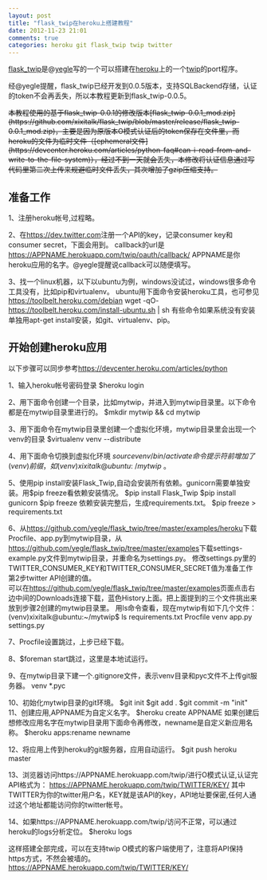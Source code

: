 ```yaml
---
layout: post
title: "flask_twip在heroku上搭建教程"
date: 2012-11-23 21:01
comments: true
categories: heroku git flask_twip twip twitter
---
```


[flask_twip](https://github.com/yegle/flask_twip)是@[yegle](http://twitter.com/yegle)写的一个可以搭建在[heroku](http://www.heroku.com/)上的一个[twip](http://code.google.com/p/twip/)的port程序。

经@yegle提醒，flask_twip已经开发到0.0.5版本，支持SQLBackend存储，认证的token不会再丢失，所以本教程更新到flask_twip-0.0.5。

<del>
本教程使用的基于flask_twip-0.0.1的修改版本[flask_twip-0.0.1_mod.zip](https://github.com/xixitalk/flask_twip/blob/master/release/flask_twip-0.0.1_mod.zip)，主要是因为原版本O模式认证后的token保存在文件里，而heroku的文件为临时文件（[ephemeral文件](https://devcenter.heroku.com/articles/python-faq#can-i-read-from-and-write-to-the-file-system)），经过不到一天就会丢失，本修改将认证信息通过写代码里第二次上传来规避临时文件丢失，其次增加了gzip压缩支持。
</del>

准备工作
-

1、注册heroku帐号,过程略。 

2、在<https://dev.twitter.com>注册一个API的key，记录consumer key和consumer secret，下面会用到。 callback的url是
	https://APPNAME.herokuapp.com/twip/oauth/callback/
APPNAME是你heroku应用的名字。@yegle提醒说callback可以随便填写。

3、找一个linux机器，以下以ubuntu为例，windows没试过，windows很多命令工具没有，比如pip和virtualenv。 ubuntu用下面命令安装heroku工具，也可参见<https://toolbelt.heroku.com/debian>
	wget -qO- https://toolbelt.heroku.com/install-ubuntu.sh | sh
有些命令如果系统没有安装单独用apt-get install安装，如git、virtualenv、pip。

开始创建heroku应用
-

以下步骤可以同步参考<https://devcenter.heroku.com/articles/python>

1、输入heroku帐号密码登录
	$heroku login
    
2、用下面命令创建一个目录，比如mytwip，并进入到mytwip目录里。以下命令都是在mytwip目录里进行的。
	$mkdir mytwip && cd mytwip 

3、用下面命令在mytwip目录里创建一个虚拟化环境，mytwip目录里会出现一个venv的目录 
	$virtualenv venv --distribute

4、用下面命令切换到虚拟化环境
	$source venv/bin/activate
命令提示符前增加了(venv)前缀，如(venv)xixitalk@ubuntu:~/mytwip$ 。

5、使用pip install安装Flask_Twip,自动会安装所有依赖。gunicorn需要单独安装。用$pip freeze看依赖安装情况。
	$pip install Flask_Twip
	$pip install gunicorn
	$pip freeze
依赖安装完整后，生成requirements.txt。
	$pip freeze > requirements.txt

6、从<https://github.com/yegle/flask_twip/tree/master/examples/heroku>下载Procfile、app.py到mytwip目录，从<https://github.com/yegle/flask_twip/tree/master/examples>下载settings-example.py文件到mytwip目录，并重命名为settings.py。
修改settings.py里的TWITTER_CONSUMER_KEY和TWITTER_CONSUMER_SECRET值为准备工作第2步twitter API创建的值。  
可以在<https://github.com/yegle/flask_twip/tree/master/examples>页面点击右边中间的Downloads连接下载，蓝色History上面。把上面提到的三个文件挑出来放到步骤2创建的mytwip目录里。
用ls命令查看，现在mytwip有如下几个文件：
	(venv)xixitalk@ubuntu:~/mytwip$ ls
	requirements.txt Procfile venv app.py  settings.py

7、Procfile设置跳过，上步已经下载。

8、$foreman start跳过，这里是本地试运行。

9、在mytwip目录下建一个.gitignore文件，表示venv目录和pyc文件不上传git服务器。
	venv
	*.pyc

10、初始化mytwip目录的git环境。
	$git init 
	$git add .
	$git commit -m "init" 
11、创建应用,APPNAME为自定义名字。
	$heroku create APPNAME 
如果创建后想修改应用名字在mytwip目录用下面命令再修改，newname是自定义新应用名称。
	$heroku apps:rename newname

12、将应用上传到heroku的git服务器，应用自动运行。
	$git push heroku master 

13、浏览器访问https://APPNAME.herokuapp.com/twip/进行O模式认证,认证完API格式为：
	https://APPNAME.herokuapp.com/twip/TWITTER/KEY/
其中TWITTER为你的twitter用户名，KEY就是该API的key，API地址要保密,任何人通过这个地址都能访问你的twitter帐号。

14、如果https://APPNAME.herokuapp.com/twip/访问不正常，可以通过heroku的logs分析定位。
	$heroku logs

这样搭建全部完成，可以在支持twip O模式的客户端使用了，注意将API保持https方式，不然会被墙的。
	https://APPNAME.herokuapp.com/twip/TWITTER/KEY/
